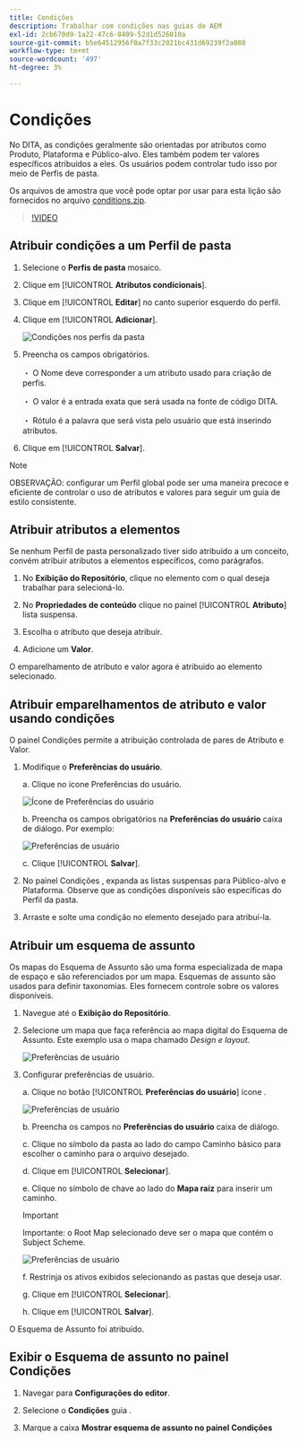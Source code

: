 ```yaml
---
title: Condições
description: Trabalhar com condições nas guias de AEM
exl-id: 2cb670d9-1a22-47c6-8409-52d1d526010a
source-git-commit: b5e64512956f0a7f33c2021bc431d69239f2a088
workflow-type: tm+mt
source-wordcount: '497'
ht-degree: 3%

---
```


# Condições

No DITA, as condições geralmente são orientadas por atributos como Produto, Plataforma e Público-alvo. Eles também podem ter valores específicos atribuídos a eles. Os usuários podem controlar tudo isso por meio de Perfis de pasta.

Os arquivos de amostra que você pode optar por usar para esta lição são fornecidos no arquivo [conditions.zip](assets/conditions.zip).

>[!VIDEO](https://video.tv.adobe.com/v/342755)

## Atribuir condições a um Perfil de pasta

1. Selecione o **Perfis de pasta** mosaico.

2. Clique em [!UICONTROL **Atributos condicionais**].

3. Clique em [!UICONTROL **Editar**] no canto superior esquerdo do perfil.

4. Clique em [!UICONTROL **Adicionar**].

   ![Condições nos perfis da pasta](images/lesson-13/add-name.png)

5. Preencha os campos obrigatórios.

   ・ O Nome deve corresponder a um atributo usado para criação de perfis.

   ・ O valor é a entrada exata que será usada na fonte de código DITA.

   ・ Rótulo é a palavra que será vista pelo usuário que está inserindo atributos.

6. Clique em [!UICONTROL **Salvar**].

>[!NOTE]
>
>OBSERVAÇÃO: configurar um Perfil global pode ser uma maneira precoce e eficiente de controlar o uso de atributos e valores para seguir um guia de estilo consistente.

## Atribuir atributos a elementos

Se nenhum Perfil de pasta personalizado tiver sido atribuído a um conceito, convém atribuir atributos a elementos específicos, como parágrafos.

1. No **Exibição do Repositório**, clique no elemento com o qual deseja trabalhar para selecioná-lo.

2. No **Propriedades de conteúdo** clique no painel [!UICONTROL **Atributo**] lista suspensa.

3. Escolha o atributo que deseja atribuir.

4. Adicione um **Valor**.

O emparelhamento de atributo e valor agora é atribuído ao elemento selecionado.

## Atribuir emparelhamentos de atributo e valor usando condições

O painel Condições permite a atribuição controlada de pares de Atributo e Valor.

1. Modifique o **Preferências do usuário**.

   a. Clique no ícone Preferências do usuário.

   ![Ícone de Preferências do usuário](images/lesson-13/user-prefs-icon.png)

   b. Preencha os campos obrigatórios na **Preferências do usuário** caixa de diálogo. Por exemplo:

   ![Preferências de usuário](images/lesson-13/user-preferences.png)

   c. Clique [!UICONTROL **Salvar**].

2. No painel Condições , expanda as listas suspensas para Público-alvo e Plataforma. Observe que as condições disponíveis são específicas do Perfil da pasta.

3. Arraste e solte uma condição no elemento desejado para atribuí-la.

## Atribuir um esquema de assunto

Os mapas do Esquema de Assunto são uma forma especializada de mapa de espaço e são referenciados por um mapa. Esquemas de assunto são usados para definir taxonomias. Eles fornecem controle sobre os valores disponíveis.

1. Navegue até o **Exibição do Repositório**.

2. Selecione um mapa que faça referência ao mapa digital do Esquema de Assunto. Este exemplo usa o mapa chamado _Design e layout_.

   ![Preferências de usuário](images/lesson-13/subject-scheme-map.png)

3. Configurar preferências de usuário.

   a. Clique no botão [!UICONTROL **Preferências do usuário**] ícone .

   ![Preferências de usuário](images/lesson-13/user-prefs-icon-2.png)

   b. Preencha os campos no **Preferências do usuário** caixa de diálogo.

   c. Clique no símbolo da pasta ao lado do campo Caminho básico para escolher o caminho para o arquivo desejado.

   d. Clique em [!UICONTROL **Selecionar**].

   e. Clique no símbolo de chave ao lado do **Mapa raiz** para inserir um caminho.

   >[!IMPORTANT]
   >
   >Importante: o Root Map selecionado deve ser o mapa que contém o Subject Scheme.


   ![Preferências de usuário](images/lesson-13/user-preferences-2.png)

   f. Restrinja os ativos exibidos selecionando as pastas que deseja usar.

   g. Clique em [!UICONTROL **Selecionar**].

   h. Clique em [!UICONTROL **Salvar**].

O Esquema de Assunto foi atribuído.

## Exibir o Esquema de assunto no painel Condições

1. Navegar para **Configurações do editor**.

2. Selecione o **Condições** guia .

3. Marque a caixa **Mostrar esquema de assunto no painel Condições**
